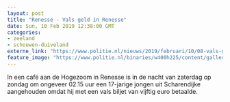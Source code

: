 ```yaml
---
layout: post
title: "Renesse - Vals geld in Renesse"
date: Sun, 10 Feb 2019 12:38:00 GMT
categories: 
- zeeland 
- schouwen-duiveland 
externe_link: "https://www.politie.nl/nieuws/2019/februari/10/08-vals-geld-in-renesse.html"
feature_image: "https://www.politie.nl/binaries/w400h225/content/gallery/politie/stockfotos/algemeen/aangehouden-arrestant-wordt-in-progis-ingevoerd.jpg"
---
```


In een café aan de Hogezoom in Renesse is in de nacht van zaterdag op zondag om ongeveer 02.15 uur een 17-jarige jongen uit Scharendijke aangehouden omdat hij met een vals biljet van vijftig euro betaalde.
